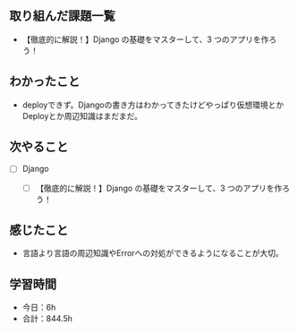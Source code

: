 ## 取り組んだ課題一覧

- 【徹底的に解説！】Django の基礎をマスターして、3 つのアプリを作ろう！

## わかったこと
- deployできず。Djangoの書き方はわかってきたけどやっぱり仮想環境とかDeployとか周辺知識はまだまだ。

## 次やること

- [ ] Django
    - [ ] 【徹底的に解説！】Django の基礎をマスターして、3 つのアプリを作ろう！


## 感じたこと
- 言語より言語の周辺知識やErrorへの対処ができるようになることが大切。

## 学習時間

- 今日：6h
- 合計：844.5h